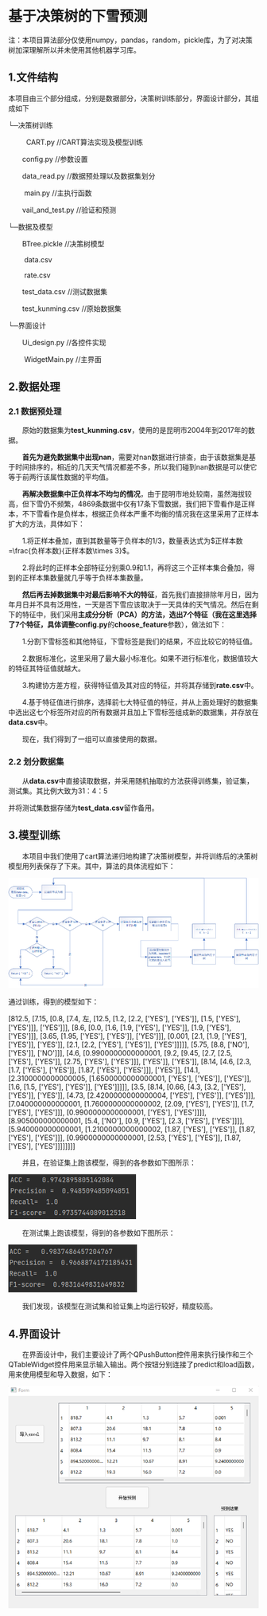 # 基于决策树的下雪预测

注：本项目算法部分仅使用numpy，pandas，random，pickle库，为了对决策树加深理解所以并未使用其他机器学习库。

##  1.文件结构

本项目由三个部分组成，分别是数据部分，决策树训练部分，界面设计部分，其组成如下

└─决策树训练

&emsp; &emsp; CART.py   //CART算法实现及模型训练

 &emsp;&emsp;config.py   //参数设置

 &emsp;&emsp;data_read.py   //数据预处理以及数据集划分

&emsp;&emsp; main.py  //主执行函数

 &emsp;&emsp;vail_and_test.py   //验证和预测

└─数据及模型

 &emsp;&emsp;BTree.pickle   //决策树模型

&emsp;&emsp; data.csv

&emsp;&emsp; rate.csv

 &emsp;&emsp;test_data.csv  //测试数据集

 &emsp;&emsp;test_kunming.csv  //原始数据集

└─界面设计

 &emsp;&emsp;Ui_design.py   //各控件实现

&emsp;&emsp; WidgetMain.py   //主界面



## 2.数据处理

### 2.1 数据预处理

&emsp;&emsp;原始的数据集为**test_kunming.csv**，使用的是昆明市2004年到2017年的数据。

&emsp;&emsp;**首先为避免数据集中出现nan**，需要对nan数据进行排查，由于该数据集是基于时间排序的，相近的几天天气情况都差不多，所以我们碰到nan数据是可以使它等于前两行该属性数据的平均值。

&emsp;&emsp;**再解决数据集中正负样本不均匀的情况**，由于昆明市地处较南，虽然海拔较高，但下雪仍不频繁，4869条数据中仅有17条下雪数据，我们把下雪看作是正样本，不下雪看作是负样本，根据正负样本严重不均衡的情况我在这里采用了正样本扩大的方法，具体如下：

&emsp;&emsp;1.将正样本叠加，直到其数量等于负样本的1/3，数量表达式为$正样本数=\frac{负样本数}{正样本数\times 3}$。

&emsp;&emsp;2.将此时的正样本全部特征分别乘0.9和1.1，再将这三个正样本集合叠加，得到的正样本集数量就几乎等于负样本集数量。

&emsp;&emsp;**然后再去掉数据集中对最后影响不大的特征**，首先我们直接排除年月日，因为年月日并不具有泛用性，一天是否下雪应该取决于一天具体的天气情况。然后在剩下的特征中，我们采用**主成分分析（PCA）**的方法，选出7个特征（我在这里选择了7个特征，具体调整**config.py**的**choose_feature**参数），做法如下：

&emsp;&emsp;1.分割下雪标签和其他特征，下雪标签是我们的结果，不应比较它的特征值。

&emsp;&emsp;2.数据标准化，这里采用了最大最小标准化。如果不进行标准化，数据值较大的特征其特征值就越大。

&emsp;&emsp;3.构建协方差方程，获得特征值及其对应的特征，并将其存储到**rate.csv**中。

&emsp;&emsp;4.基于特征值进行排序，选择前七大特征值的特征，并从上面处理好的数据集中选出这七个标签所对应的所有数据并且加上下雪标签组成新的数据集，并存放在**data.csv**中。

&emsp;&emsp;现在，我们得到了一组可以直接使用的数据。

### 2.2 划分数据集

&emsp;&emsp;从**data.csv**中直接读取数据，并采用随机抽取的方法获得训练集，验证集，测试集。其比例大致为31：4：5

并将测试集数据存储为**test_data.csv**留作备用。

## 3.模型训练

&emsp;&emsp;本项目中我们使用了cart算法递归地构建了决策树模型，并将训练后的决策树模型用列表保存了下来。其中，算法的具体流程如下：

![流程图](graph/流程图.png)

通过训练，得到的模型如下：

[812.5, [7.15, [0.8, [7.4, 左, [12.5, [1.2, [2.2, ['YES'], ['YES']], [1.5, ['YES'], ['YES']]], ['YES']]], [8.6, [0.0, [1.6, [1.9, ['YES'], ['YES']], [1.9, ['YES'], ['YES']]], [3.65, [1.95, ['YES'], ['YES']], ['YES']]], [0.001, [2.1, [1.9, ['YES'], ['YES']], ['YES']], [2.1, [2.2, ['YES'], ['YES']], ['YES']]]]], [5.75, [8.8, ['NO'], ['YES']], ['NO']]], [4.6, [0.9900000000000001, [9.2, [9.45, [2.7, [2.5, ['YES'], ['YES']], [2.75, ['YES'], ['YES']]], ['YES']], ['YES']], [8.14, [4.6, [2.3, [1.7, ['YES'], ['YES']], [1.87, ['YES'], ['YES']]], ['YES']], [14.1, [2.3100000000000005, [1.6500000000000001, ['YES'], ['YES']], ['YES']], [1.6, [1.5, ['YES'], ['YES']], ['YES']]]]], [3.5, [8.14, [0.66, [4.3, [3.2, ['YES'], ['YES']], ['YES']], [4.73, [2.4200000000000004, ['YES'], ['YES']], ['YES']]], [7.040000000000001, [1.7600000000000002, [2.09, ['YES'], ['YES']], [1.7, ['YES'], ['YES']]], [0.9900000000000001, ['YES'], ['YES']]]], [8.905000000000001, [5.4, ['NO'], [0.9, ['YES'], [2.3, ['YES'], ['YES']]]], [5.940000000000001, [1.2100000000000002, [1.87, ['YES'], ['YES']], [1.87, ['YES'], ['YES']]], [0.9900000000000001, [2.53, ['YES'], ['YES']], [1.87, ['YES'], ['YES']]]]]]]]

&emsp;&emsp;并且，在验证集上跑该模型，得到的各参数如下图所示：

![img](graph/_6P9C]PXGFJNU3_7HSZV]}S.png)

&emsp;&emsp;在测试集上跑该模型，得到的各参数如下图所示：

![QQ图片20220101170709](graph/QQ图片20220101170709.png)

&emsp;&emsp;我们发现，该模型在测试集和验证集上均运行较好，精度较高。

## 4.界面设计

&emsp;&emsp;在界面设计中，我们主要设计了两个QPushButton控件用来执行操作和三个QTableWidget控件用来显示输入输出。两个按钮分别连接了predict和load函数，用来使用模型和导入数据，如下：

![界面](graph/界面.png)
